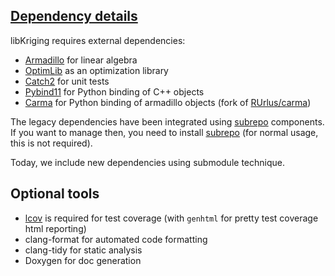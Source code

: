## [Dependency details](docs/dev/Dependencies.md)
libKriging requires external dependencies:
* [Armadillo](https://gitlab.com/conradsnicta/armadillo-code.git) for linear algebra
* [OptimLib](https://github.com/kthohr/optim.git) as an optimization library
* [Catch2](https://github.com/catchorg/Catch2.git) for unit tests
* [Pybind11](https://github.com/pybind/pybind11.git) for Python binding of C++ objects
* [Carma](https://github.com/libKriging/carma.git) for Python binding of armadillo objects (fork of [RUrlus/carma](https://github.com/RUrlus/carma.git))

The legacy dependencies have been integrated using [subrepo](https://github.com/ingydotnet/git-subrepo) components.
If you want to manage then, you need to install [subrepo](https://github.com/ingydotnet/git-subrepo) (for normal usage, this is not required).

Today, we include new dependencies using submodule technique.

## Optional tools
* [lcov](http://ltp.sourceforge.net/coverage/lcov.php) is required for test coverage (with `genhtml` for pretty test coverage html reporting)
* clang-format for automated code formatting
* clang-tidy for static analysis
* Doxygen for doc generation

